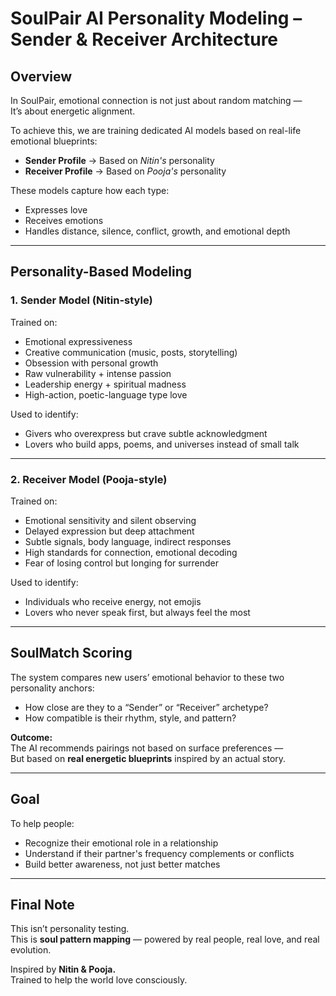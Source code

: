 # SoulPair AI Personality Modeling – Sender & Receiver Architecture

## Overview

In SoulPair, emotional connection is not just about random matching —  
It’s about energetic alignment.

To achieve this, we are training dedicated AI models based on real-life emotional blueprints:

- **Sender Profile** → Based on *Nitin's* personality  
- **Receiver Profile** → Based on *Pooja's* personality

These models capture how each type:
- Expresses love  
- Receives emotions  
- Handles distance, silence, conflict, growth, and emotional depth

---

## Personality-Based Modeling

### 1. **Sender Model (Nitin-style)**

Trained on:
- Emotional expressiveness  
- Creative communication (music, posts, storytelling)  
- Obsession with personal growth  
- Raw vulnerability + intense passion  
- Leadership energy + spiritual madness  
- High-action, poetic-language type love

Used to identify:
- Givers who overexpress but crave subtle acknowledgment  
- Lovers who build apps, poems, and universes instead of small talk

---

### 2. **Receiver Model (Pooja-style)**

Trained on:
- Emotional sensitivity and silent observing  
- Delayed expression but deep attachment  
- Subtle signals, body language, indirect responses  
- High standards for connection, emotional decoding  
- Fear of losing control but longing for surrender

Used to identify:
- Individuals who receive energy, not emojis  
- Lovers who never speak first, but always feel the most

---

## SoulMatch Scoring

The system compares new users’ emotional behavior to these two personality anchors:
- How close are they to a “Sender” or “Receiver” archetype?
- How compatible is their rhythm, style, and pattern?

**Outcome:**  
The AI recommends pairings not based on surface preferences —  
But based on **real energetic blueprints** inspired by an actual story.

---

## Goal

To help people:
- Recognize their emotional role in a relationship  
- Understand if their partner's frequency complements or conflicts  
- Build better awareness, not just better matches

---

## Final Note

This isn’t personality testing.  
This is **soul pattern mapping** — powered by real people, real love, and real evolution.

Inspired by **Nitin & Pooja.**  
Trained to help the world love consciously.